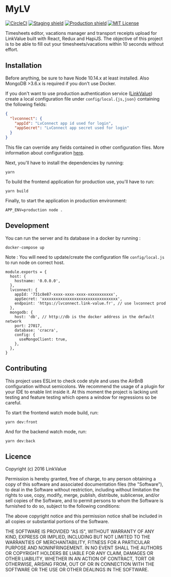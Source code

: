 # MyLV

[![CircleCI](https://circleci.com/gh/LinkValue/MyLV/tree/master.svg?style=svg&circle-token=e8c0d456e0c4d531addc26f22acdfddfc9713ec8)](https://circleci.com/gh/LinkValue/MyLV)
[![Staging shield](https://img.shields.io/website/https/cracra-staging.herokuapp.com.svg?label=staging&logo=heroku)](https://cracra-staging.herokuapp.com)
[![Production shield](https://img.shields.io/website/https/cracra.herokuapp.com.svg?label=production&logo=heroku)](https://my.link-value.fr)
[![MIT License](https://img.shields.io/badge/license-MIT-blue.svg)](./LICENSE)

Timesheets editor, vacations manager and transport receipts upload for LinkValue built with React, Redux and HapiJS.
The objective of this project is to be able to fill out your timesheets/vacations within 10 seconds without effort.

## Installation

Before anything, be sure to have Node 10.14.x at least installed.
Also MongoDB >3.6.x is required if you don't use Docker.

If you don't want to use production authentication service ([LinkValue](https://lvconnect.link-value.fr))
create a local configuration file under `config/local.{js,json}` containing the following fields:

```json
{
  "lvconnect": {
    "appId": "LvConnect app id used for login",
    "appSecret": "LvConnect app secret used for login"
  }
}
```

This file can override any fields contained in other configuration files. More information about configuration
[here](https://www.npmjs.com/package/config).

Next, you'll have to install the dependencies by running:

```
yarn
```

To build the frontend application for production use, you'll have to run:

```
yarn build
```

Finally, to start the application in production environment:

```
APP_ENV=production node .
```

## Development

You can run the server and its database in a docker by running :

```
docker-compose up
```

Note : You will need to update/create the configuration file `config/local.js` to run node on correct host.

```
module.exports = {
  host: {
    hostname: '0.0.0.0',
  },
  lvconnect: {
    appId: '731c8e87-xxxx-xxxx-xxxx-xxxxxxxxxxx',
    appSecret: 'xxxxxxxxxxxxxxxxxxxxxxxxxxxxxxxxx',
    endpoint: 'https://lvconnect.link-value.fr', // use lvconnect prod
  },
  mongodb: {
    host: 'db', // http://db is the docker address in the default network
    port: 27017,
    database: 'cracra',
    config: {
      useMongoClient: true,
    },
  },
}
```



## Contributing

This project uses ESLint to check code style and uses the AirBnB configuration without semicolons.
We recommend the usage of a plugin for your IDE to enable lint inside it. At this moment the project is lacking unit
testing and feature testing which opens a window for regressions so be careful.

To start the frontend watch mode build, run:

```
yarn dev:front
```

And for the backend watch mode, run:

```
yarn dev:back
```

## Licence

Copyright (c) 2016 LinkValue

Permission is hereby granted, free of charge, to any person obtaining a copy of this software and associated documentation files (the "Software"), to deal in the Software without restriction, including without limitation the rights to use, copy, modify, merge, publish, distribute, sublicense, and/or sell copies of the Software, and to permit persons to whom the Software is furnished to do so, subject to the following conditions:

The above copyright notice and this permission notice shall be included in all copies or substantial portions of the Software.

THE SOFTWARE IS PROVIDED "AS IS", WITHOUT WARRANTY OF ANY KIND, EXPRESS OR IMPLIED, INCLUDING BUT NOT LIMITED TO THE WARRANTIES OF MERCHANTABILITY, FITNESS FOR A PARTICULAR PURPOSE AND NONINFRINGEMENT. IN NO EVENT SHALL THE AUTHORS OR COPYRIGHT HOLDERS BE LIABLE FOR ANY CLAIM, DAMAGES OR OTHER LIABILITY, WHETHER IN AN ACTION OF CONTRACT, TORT OR OTHERWISE, ARISING FROM, OUT OF OR IN CONNECTION WITH THE SOFTWARE OR THE USE OR OTHER DEALINGS IN THE SOFTWARE.

